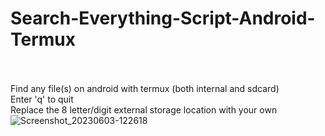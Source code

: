 # Search-Everything-Script-Android-Termux<br><br>
Find any file(s) on android with termux (both internal and sdcard)<br>
Enter 'q' to quit<br>
Replace the 8 letter/digit external storage location with your own<br>![Screenshot_20230603-122618](https://github.com/lex81/Search-Everything-Script-Android-Termux/assets/68161611/5a6f44fd-3378-46eb-ae3d-26baa850e0c0)
